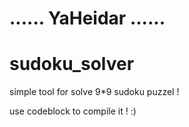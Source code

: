# ...... YaHeidar ......
# sudoku_solver
simple tool for solve 9*9 sudoku puzzel !

use codeblock to compile it ! :)
